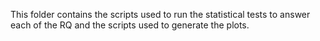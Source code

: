 This folder contains the scripts used to run the statistical tests 
to answer each of the RQ and the scripts used to generate the plots. 
